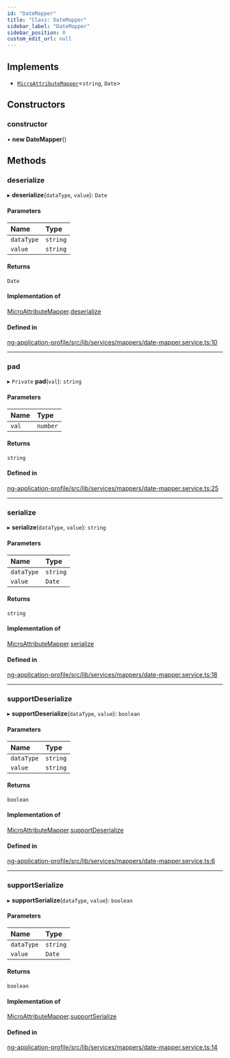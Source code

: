 ```yaml
---
id: "DateMapper"
title: "Class: DateMapper"
sidebar_label: "DateMapper"
sidebar_position: 0
custom_edit_url: null
---
```


## Implements

- [`MicroAttributeMapper`](../interfaces/MicroAttributeMapper)<`string`, `Date`\>

## Constructors

### constructor

• **new DateMapper**()

## Methods

### deserialize

▸ **deserialize**(`dataType`, `value`): `Date`

#### Parameters

| Name | Type |
| :------ | :------ |
| `dataType` | `string` |
| `value` | `string` |

#### Returns

`Date`

#### Implementation of

[MicroAttributeMapper](../interfaces/MicroAttributeMapper).[deserialize](../interfaces/MicroAttributeMapper#deserialize)

#### Defined in

[ng-application-profile/src/lib/services/mappers/date-mapper.service.ts:10](https://github.com/cognizone/ng-cognizone/blob/861cbad/libs/ng-application-profile/src/lib/services/mappers/date-mapper.service.ts#L10)

___

### pad

▸ `Private` **pad**(`val`): `string`

#### Parameters

| Name | Type |
| :------ | :------ |
| `val` | `number` |

#### Returns

`string`

#### Defined in

[ng-application-profile/src/lib/services/mappers/date-mapper.service.ts:25](https://github.com/cognizone/ng-cognizone/blob/861cbad/libs/ng-application-profile/src/lib/services/mappers/date-mapper.service.ts#L25)

___

### serialize

▸ **serialize**(`dataType`, `value`): `string`

#### Parameters

| Name | Type |
| :------ | :------ |
| `dataType` | `string` |
| `value` | `Date` |

#### Returns

`string`

#### Implementation of

[MicroAttributeMapper](../interfaces/MicroAttributeMapper).[serialize](../interfaces/MicroAttributeMapper#serialize)

#### Defined in

[ng-application-profile/src/lib/services/mappers/date-mapper.service.ts:18](https://github.com/cognizone/ng-cognizone/blob/861cbad/libs/ng-application-profile/src/lib/services/mappers/date-mapper.service.ts#L18)

___

### supportDeserialize

▸ **supportDeserialize**(`dataType`, `value`): `boolean`

#### Parameters

| Name | Type |
| :------ | :------ |
| `dataType` | `string` |
| `value` | `string` |

#### Returns

`boolean`

#### Implementation of

[MicroAttributeMapper](../interfaces/MicroAttributeMapper).[supportDeserialize](../interfaces/MicroAttributeMapper#supportdeserialize)

#### Defined in

[ng-application-profile/src/lib/services/mappers/date-mapper.service.ts:6](https://github.com/cognizone/ng-cognizone/blob/861cbad/libs/ng-application-profile/src/lib/services/mappers/date-mapper.service.ts#L6)

___

### supportSerialize

▸ **supportSerialize**(`dataType`, `value`): `boolean`

#### Parameters

| Name | Type |
| :------ | :------ |
| `dataType` | `string` |
| `value` | `Date` |

#### Returns

`boolean`

#### Implementation of

[MicroAttributeMapper](../interfaces/MicroAttributeMapper).[supportSerialize](../interfaces/MicroAttributeMapper#supportserialize)

#### Defined in

[ng-application-profile/src/lib/services/mappers/date-mapper.service.ts:14](https://github.com/cognizone/ng-cognizone/blob/861cbad/libs/ng-application-profile/src/lib/services/mappers/date-mapper.service.ts#L14)
